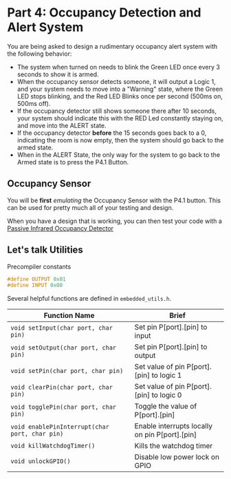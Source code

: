 # Part 4: Occupancy Detection and Alert System
You are being asked to design a rudimentary occupancy alert system with the following behavior:
- The system when turned on needs to blink the Green LED once every 3 seconds to show it is armed.
- When the occupancy sensor detects someone, it will output a Logic 1, and your system needs to move into a "Warning" state, where the Green LED stops blinking, and the Red LED Blinks once per second (500ms on, 500ms off).
- If the occupancy detector still shows someone there after 10 seconds, your system should indicate this with the RED Led constantly staying on, and move into the ALERT state.
- If the occupancy detector **before** the 15 seconds goes back to a 0, indicating the room is now empty, then the system should go back to the armed state.
- When in the ALERT State, the only way for the system to go back to the Armed state is to press the P4.1 Button.

## Occupancy Sensor
You will be **first** *emulating* the Occupancy Sensor with the P4.1 button. This can be used for pretty much all of your testing and design.

When you have a design that is working, you can then test your code with a [Passive Infrared Occupancy Detector](https://www.amazon.com/DIYmall-HC-SR501-Motion-Infrared-Arduino/dp/B012ZZ4LPM)

## Let's talk Utilities

Precompiler constants
```c
#define OUTPUT 0x01
#define INPUT 0x00
```
Several helpful functions are defined in `embedded_utils.h`.

|Function Name|Brief|
|--|--|
|`void setInput(char port, char pin)`|Set pin P[port].[pin] to input
|`void setOutput(char port, char pin)`|Set pin P[port].[pin] to output
|`void setPin(char port, char pin)`| Set value of pin P[port].[pin] to logic 1
|`void clearPin(char port, char pin)`| Set value of pin P[port].[pin] to logic 0
|`void togglePin(char port, char pin)`| Toggle the value of P[port].[pin]
|`void enablePinInterrupt(char port, char pin)`| Enable interrupts locally on pin P[port].[pin]
|`void killWatchdogTimer()`|Kills the watchdog timer
|`void unlockGPIO()`|Disable low power lock on GPIO